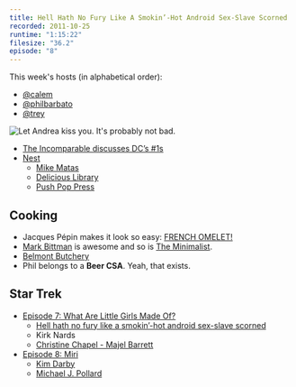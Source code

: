 ```yaml
---
title: Hell Hath No Fury Like A Smokin’-Hot Android Sex-Slave Scorned
recorded: 2011-10-25
runtime: "1:15:22"
filesize: "36.2"
episode: "8"
---
```


This week's hosts (in alphabetical order):

- [@calem](https://twitter.com/calem)
- [@philbarbato](https://twitter.com/philbarbato)
- [@trey](https://twitter.com/trey)

![Let Andrea kiss you. It's probably not bad.](https://f005.backblazeb2.com/file/piepworks-cdn/jawgrind/Jawgrind-Episode-8.jpg)

- [The Incomparable discusses DC’s #1s](https://www.theincomparable.com/theincomparable/61/)
- [Nest](http://www.nest.com/)
  - [Mike Matas](https://twitter.com/mike_matas)
  - [Delicious Library](http://www.delicious-monster.com/)
  - [Push Pop Press](http://pushpoppress.com/)

## Cooking

- Jacques Pépin makes it look so easy: [FRENCH OMELET!](http://video.nytimes.com/video/2011/10/18/dining/100000001116746/jacques-pepin-makes-an-omelet-.html)
- [Mark Bittman](http://markbittman.com/) is awesome and so is [The Minimalist](http://www.youtube.com/watch?v=AmY3A_BzBWk).
- [Belmont Butchery](http://belmontbutchery.com/)
- Phil belongs to a **Beer CSA**. Yeah, that exists.

## Star Trek

- [Episode 7: What Are Little Girls Made Of?](http://en.wikipedia.org/wiki/What_Are_Little_Girls_Made_Of%3F)
  - [Hell hath no fury like a smokin’-hot android sex-slave scorned](http://philbarbato.tumblr.com/post/11913808460/hell-hath-no-fury-like-a-smokin-hot-android-sex-slave)
  - Kirk Nards
  - [Christine Chapel - Majel Barrett](http://en.memory-alpha.org/wiki/Christine_Chapel)
- [Episode 8: Miri](<http://en.wikipedia.org/wiki/Miri_(Star_Trek:_The_Original_Series)>)
  - [Kim Darby](http://en.wikipedia.org/wiki/Kim_Darby)
  - [Michael J. Pollard](http://www.imdb.com/name/nm0689488/)
